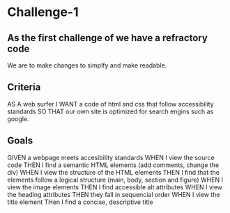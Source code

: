 # Challenge-1

## As the first challenge of we have a refractory code

We are to make changes to simplfy and make readable.

## Criteria

AS A web surfer
I WANT a code of html and css that follow accessibility standards
SO THAT our own site is optimized for search engins such as google.

## Goals

GIVEN a webpage meets accesibility standards
WHEN I view the source code
THEN I find a semantic HTML elements (add comments, change the div)
WHEN I view the structure of the HTML elements
THEN I find that the elements follow a logical structure (main, body, section and figure)
WHEN I view the image elements
THEN I find accessible alt attributes
WHEN I view the heading attributes
THEN they fall in sequencial order
WHEN I view the title element
THen I find a concise, descriptive title